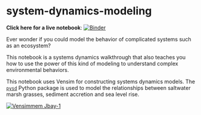 # system-dynamics-modeling

**Click here for a live notebook**: [![Binder](https://mybinder.org/badge_logo.svg)](https://mybinder.org/v2/gh/polanch190/system-dynamics-modeling/HEAD?labpath=Wetland_github%2FSystem%20Dynamics%20Modeling%2C%20An%20Ecological%20Simulation%20Modeling%20Example.ipynb)

Ever wonder if you could model the behavior of complicated systems such as an
ecosystem?

This notebook is a systems dynamics walkthrough that also teaches you how to use
the power of this kind of modeling to understand complex environmental
behaviors.

This notebook uses Vensim for constructing systems dynamics models. The
[`pysd`](https://pysd.readthedocs.io/en/master/) Python package is used to
model the relationships between saltwater marsh grasses, sediment accretion and
sea level rise.

[![Vensimmem Jbay-1](https://user-images.githubusercontent.com/52226031/141390237-59f72b6e-0ad4-449d-a794-286ef3293823.gif)](https://mybinder.org/v2/gh/polanch190/system-dynamics-modeling/HEAD?labpath=Wetland_github%2FSystem%20Dynamics%20Modeling%2C%20An%20Ecological%20Simulation%20Modeling%20Example.ipynb)
